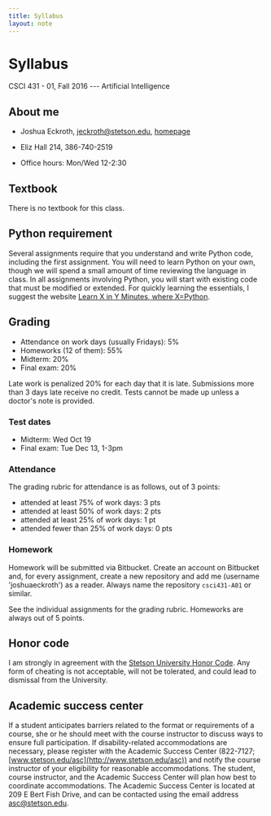 ```yaml
---
title: Syllabus
layout: note
---
```


# Syllabus

CSCI 431 - 01, Fall 2016 --- Artificial Intelligence

## About me

- Joshua Eckroth, [jeckroth@stetson.edu](mailto:jeckroth@stetson.edu), [homepage](http://www2.stetson.edu/~jeckroth/)

- Eliz Hall 214, 386-740-2519

- Office hours:  Mon/Wed 12-2:30

## Textbook

There is no textbook for this class.

## Python requirement

Several assignments require that you understand and write Python code, including the first assignment. You will need to learn Python on your own, though we will spend a small amount of time reviewing the language in class. In all assignments involving Python, you will start with existing code that must be modified or extended. For quickly learning the essentials, I suggest the website [Learn X in Y Minutes, where X=Python](https://learnxinyminutes.com/docs/python/).

## Grading

- Attendance on work days (usually Fridays): 5%
- Homeworks (12 of them): 55%
- Midterm: 20%
- Final exam: 20%

Late work is penalized 20% for each day that it is late. Submissions
more than 3 days late receive no credit. Tests cannot be made up
unless a doctor's note is provided.

### Test dates

- Midterm: Wed Oct 19
- Final exam: Tue Dec 13, 1-3pm

### Attendance

The grading rubric for attendance is as follows, out of 3 points:

- attended at least 75% of work days: 3 pts
- attended at least 50% of work days: 2 pts
- attended at least 25% of work days: 1 pt
- attended fewer than 25% of work days: 0 pts

### Homework

Homework will be submitted via Bitbucket. Create an account on Bitbucket and, for every assignment, create a new repository and add me (username 'joshuaeckroth') as a reader. Always name the repository `csci431-A01` or similar.

See the individual assignments for the grading rubric. Homeworks are always out of 5 points.

## Honor code

I am strongly in agreement with the [Stetson University Honor Code](http://www.stetson.edu/other/honor-system/). Any form of cheating is not acceptable, will not be tolerated, and could lead to dismissal from the University.

## Academic success center

If a student anticipates barriers related to the format or requirements of a course, she or he should meet with the course instructor to discuss ways to ensure full participation. If disability-related accommodations are necessary, please register with the Academic Success Center (822-7127; [www.stetson.edu/asc](http://www.stetson.edu/asc)) and notify the course instructor of your eligibility for reasonable accommodations. The student, course instructor, and the Academic Success Center will plan how best to coordinate accommodations. The Academic Success Center is located at 209 E Bert Fish Drive, and can be contacted using the email address [asc@stetson.edu](mailto:asc@stetson.edu).


